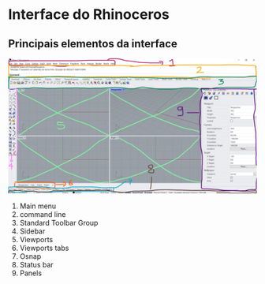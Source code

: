 # Interface do Rhinoceros


## Principais elementos da interface

![interface](./interface.jpg)

1. Main menu
2. command line
3. Standard Toolbar Group
4. Sidebar
5. Viewports
6. Viewports tabs
7. Osnap
8. Status bar
9. Panels

